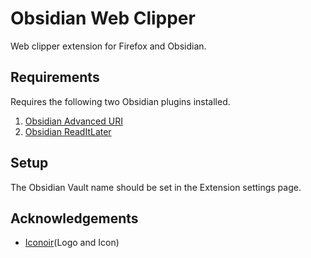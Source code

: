 # Obsidian Web Clipper

Web clipper extension for Firefox and Obsidian.

## Requirements

Requires the following two Obsidian plugins installed.

1. [Obsidian Advanced URI](https://github.com/Vinzent03/obsidian-advanced-uri)
2. [Obsidian ReadItLater](https://github.com/DominikPieper/obsidian-ReadItLater)

## Setup

The Obsidian Vault name should be set in the Extension settings page.

## Acknowledgements

- [Iconoir](https://iconoir.com/)(Logo and Icon)
